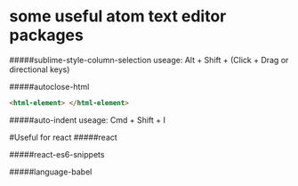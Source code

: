 # some useful atom text editor packages 


#####sublime-style-column-selection
useage: Alt + Shift + (Click + Drag or directional keys)

#####autoclose-html
````html
<html-element> </html-element>
````

#####auto-indent
useage: Cmd + Shift + I

#Useful for react
#####react

#####react-es6-snippets

#####language-babel
